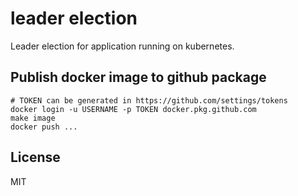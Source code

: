 # leader election
Leader election for application running on kubernetes.


## Publish docker image to github package
```console
# TOKEN can be generated in https://github.com/settings/tokens
docker login -u USERNAME -p TOKEN docker.pkg.github.com
make image
docker push ...
```


## License

MIT
